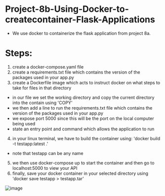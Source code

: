 # Project-8b-Using-Docker-to-createcontainer-Flask-Applications

- We use docker to containerize the flask application from project 8a.    

# Steps:
1. create a docker-compose.yaml file
2. create a requirements.txt file which contains the version of the packages used in your app.py
3. create a Dockerfile image which acts to instruct docker on what steps to take for files in that directory 
  - in our file we set the working directory and copy the current directory into the contain using 'COPY'
  - we then add a line to run the requirements.txt file which contains the version of the packages used in your app.py
  - we expose port 5000 since this will be the port on the local computer being used 
  - state an entry point and command which allows the application to run  
4. in your linux terminal, we have to build the container using: 'docker build -t testapp:latest .'
  - note that testapp can be any name
5. we then use docker-compose up to start the container and then go to localhost:5000 to view your API
6. finally, save your docker container in your selected directory using 'docker save testapp > testapp.tar' 

![image](https://user-images.githubusercontent.com/56518821/111897346-d0eb3380-89f5-11eb-800a-16806561c3f3.png)
